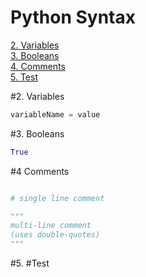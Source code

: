 # Python Syntax

[2. Variables](#2.-Variables)  
[3. Booleans](#3.)  
[4. Comments](#Comments)  
[5. Test](#Test)

#2. Variables

```python
variableName = value
```

#3. Booleans

```python
True
```

#4 Comments

```python

# single line comment

"""
multi-line comment
(uses double-quotes)
"""

```

#5. #Test